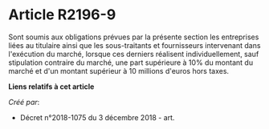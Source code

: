 # Article R2196-9

Sont soumis aux obligations prévues par la présente section les entreprises liées au titulaire ainsi que les sous-traitants
et fournisseurs intervenant dans l'exécution du marché, lorsque ces derniers réalisent individuellement, sauf stipulation
contraire du marché, une part supérieure à 10% du montant du marché et d'un montant supérieur à 10 millions d'euros hors
taxes.

**Liens relatifs à cet article**

_Créé par_:

  - Décret n°2018-1075 du 3 décembre 2018 - art.
